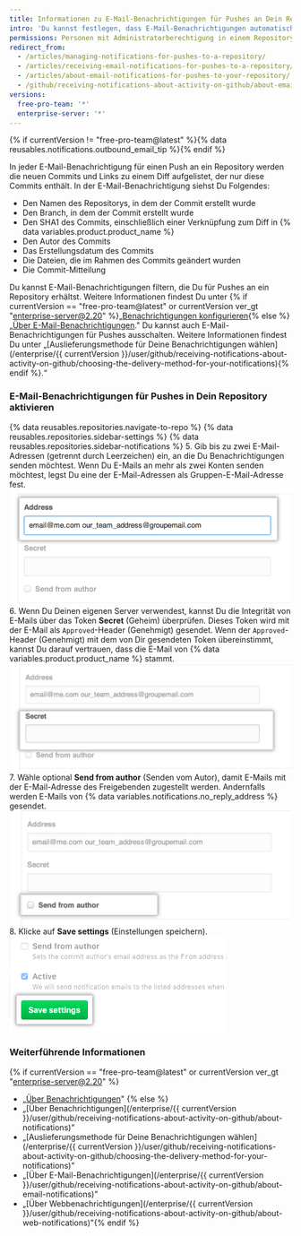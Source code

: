 ```yaml
---
title: Informationen zu E-Mail-Benachrichtigungen für Pushes an Dein Repository
intro: 'Du kannst festlegen, dass E-Mail-Benachrichtigungen automatisch an eine bestimmte E-Mail-Adresse gesendet werden, wenn jemand an das Repository überträgt.'
permissions: Personen mit Administratorberechtigung in einem Repository können E-Mail-Benachrichtigungen für Pushes in Dein Repository aktivieren.
redirect_from:
  - /articles/managing-notifications-for-pushes-to-a-repository/
  - /articles/receiving-email-notifications-for-pushes-to-a-repository/
  - /articles/about-email-notifications-for-pushes-to-your-repository/
  - /github/receiving-notifications-about-activity-on-github/about-email-notifications-for-pushes-to-your-repository
versions:
  free-pro-team: '*'
  enterprise-server: '*'
---
```


{% if currentVersion != "free-pro-team@latest" %}{% data reusables.notifications.outbound_email_tip %}{% endif %}

In jeder E-Mail-Benachrichtigung für einen Push an ein Repository werden die neuen Commits und Links zu einem Diff aufgelistet, der nur diese Commits enthält. In der E-Mail-Benachrichtigung siehst Du Folgendes:

- Den Namen des Repositorys, in dem der Commit erstellt wurde
- Den Branch, in dem der Commit erstellt wurde
- Den SHA1 des Commits, einschließlich einer Verknüpfung zum Diff in {% data variables.product.product_name %}
- Den Autor des Commits
- Das Erstellungsdatum des Commits
- Die Dateien, die im Rahmen des Commits geändert wurden
- Die Commit-Mitteilung

Du kannst E-Mail-Benachrichtigungen filtern, die Du für Pushes an ein Repository erhältst. Weitere Informationen findest Du unter {% if currentVersion == "free-pro-team@latest" or currentVersion ver_gt "enterprise-server@2.20" %}„[Benachrichtigungen konfigurieren](/github/managing-subscriptions-and-notifications-on-github/configuring-notifications#filtering-email-notifications){% else %}„[Über E-Mail-Benachrichtigungen](/github/receiving-notifications-about-activity-on-github/about-email-notifications)." Du kannst auch E-Mail-Benachrichtigungen für Pushes ausschalten. Weitere Informationen findest Du unter „[Auslieferungsmethode für Deine Benachrichtigungen wählen](/enterprise/{{ currentVersion }}/user/github/receiving-notifications-about-activity-on-github/choosing-the-delivery-method-for-your-notifications){% endif %}.“

### E-Mail-Benachrichtigungen für Pushes in Dein Repository aktivieren

{% data reusables.repositories.navigate-to-repo %}
{% data reusables.repositories.sidebar-settings %}
{% data reusables.repositories.sidebar-notifications %}
5. Gib bis zu zwei E-Mail-Adressen (getrennt durch Leerzeichen) ein, an die Du Benachrichtigungen senden möchtest. Wenn Du E-Mails an mehr als zwei Konten senden möchtest, legst Du eine der E-Mail-Adressen als Gruppen-E-Mail-Adresse fest. ![Textfeld für die E-Mail-Adresse](/assets/images/help/settings/email_services_addresses.png)
6. Wenn Du Deinen eigenen Server verwendest, kannst Du die Integrität von E-Mails über das Token **Secret** (Geheim) überprüfen. Dieses Token wird mit der E-Mail als `Approved`-Header (Genehmigt) gesendet. Wenn der `Approved`-Header (Genehmigt) mit dem von Dir gesendeten Token übereinstimmt, kannst Du darauf vertrauen, dass die E-Mail von {% data variables.product.product_name %} stammt. ![Textfeld für das E-Mail-Geheimnis](/assets/images/help/settings/email_services_token.png)
7. Wähle optional **Send from author** (Senden vom Autor), damit E-Mails mit der E-Mail-Adresse des Freigebenden zugestellt werden. Andernfalls werden E-Mails von {% data variables.notifications.no_reply_address %} gesendet. ![Kontrollkästchen für E-Mail-Autor](/assets/images/help/settings/email_services_author.png)
8. Klicke auf **Save settings** (Einstellungen speichern). ![Schaltfläche „Save settings“ (Einstellungen speichern)](/assets/images/help/settings/save_notification_settings.png)

### Weiterführende Informationen
{% if currentVersion == "free-pro-team@latest" or currentVersion ver_gt "enterprise-server@2.20" %}
- „[Über Benachrichtigungen](/github/managing-subscriptions-and-notifications-on-github/about-notifications)"
{% else %}
- „[Über Benachrichtigungen](/enterprise/{{ currentVersion }}/user/github/receiving-notifications-about-activity-on-github/about-notifications)"
- „[Auslieferungsmethode für Deine Benachrichtigungen wählen](/enterprise/{{ currentVersion }}/user/github/receiving-notifications-about-activity-on-github/choosing-the-delivery-method-for-your-notifications)"
- „[Über E-Mail-Benachrichtigungen](/enterprise/{{ currentVersion }}/user/github/receiving-notifications-about-activity-on-github/about-email-notifications)"
- „[Über Webbenachrichtigungen](/enterprise/{{ currentVersion }}/user/github/receiving-notifications-about-activity-on-github/about-web-notifications)"{% endif %}
